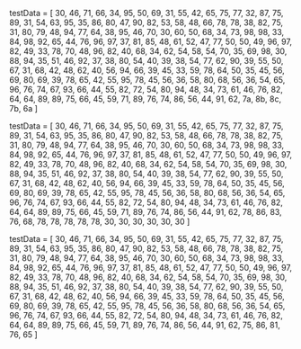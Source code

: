 testData =  [
                30,	46,	71,	66,	34,	95,	50,	69,	31,	55,	42,	65,	75,	77,	32,	87,	75,	89,	31,	54,
                63,	95,	35,	86,	80,	47,	90,	82,	53,	58,	48,	66,	78,	78, 38,	82,	75,	31,	80,	79,
                48,	94,	77,	64,	38,	95,	46,	70,	30,	60,	50,	68,	34,	73,	98,	98,	33,	84,	98,	92,
                65,	44,	76,	96,	97,	37,	81,	85,	48,	61,	52, 47,	77,	50,	50,	49,	96,	97,	82,	49,
                33,	78,	70,	48,	96,	82,	40,	68,	34,	62,	54,	58,	54,	70,	35,	69,	98,	30,	88,	94,
                35,	51,	46,	92,	37,	38,	80,	54,	40,	39,	38,	54,	77,	62,	90,	39,	55,	50,	67,	31,
                68,	42,	48,	62,	40,	56,	94,	66,	39,	45,	33,	59,	78,	64,	50,	35,	45,	56,	69,	80,
                69,	39,	78,	65,	42,	55,	95,	78,	45,	56,	36,	58,	80,	68, 56,	36,	54,	65,	96,	76,
                74,	67,	93,	66,	44,	55,	82,	72,	54,	80,	94,	48,	34,	73,	61,	46,	76,	82,	64,	64,
                89,	89,	75,	66,	45,	59,	71,	89,	76,	74,	86,	56,	44,	91,	62,	7a,	8b,	8c,	7b,	6a
            ]

testData =  [
                30,	46,	71,	66,	34,	95,	50,	69,	31,	55,	42,	65,	75,	77,	32,	87,	75,	89,	31,	54,
                63,	95,	35,	86,	80,	47,	90,	82,	53,	58,	48,	66,	78,	78, 38,	82,	75,	31,	80,	79,
                48,	94,	77,	64,	38,	95,	46,	70,	30,	60,	50,	68,	34,	73,	98,	98,	33,	84,	98,	92,
                65,	44,	76,	96,	97,	37,	81,	85,	48,	61,	52, 47,	77,	50,	50,	49,	96,	97,	82,	49,
                33,	78,	70,	48,	96,	82,	40,	68,	34,	62,	54,	58,	54,	70,	35,	69,	98,	30,	88,	94,
                35,	51,	46,	92,	37,	38,	80,	54,	40,	39,	38,	54,	77,	62,	90,	39,	55,	50,	67,	31,
                68,	42,	48,	62,	40,	56,	94,	66,	39,	45,	33,	59,	78,	64,	50,	35,	45,	56,	69,	80,
                69,	39,	78,	65,	42,	55,	95,	78,	45,	56,	36,	58,	80,	68, 56,	36,	54,	65,	96,	76,
                74,	67,	93,	66,	44,	55,	82,	72,	54,	80,	94,	48,	34,	73,	61,	46,	76,	82,	64,	64,
                89,	89,	75,	66,	45,	59,	71,	89,	76,	74,	86,	56,	44,	91,	62,	78,	86,	83,	76,	68,
                78, 78, 78, 78, 78, 30, 30, 30, 30, 30, 30
            ]

testData =  [
    30,	46,	71,	66,	34,	95,	50,	69,	31,	55,	42,	65,	75,	77,	32,	87,	75,	89,	31,	54,
    63,	95,	35,	86,	80,	47,	90,	82,	53,	58,	48,	66,	78,	78, 38,	82,	75,	31,	80,	79,
    48,	94,	77,	64,	38,	95,	46,	70,	30,	60,	50,	68,	34,	73,	98,	98,	33,	84,	98,	92,
    65,	44,	76,	96,	97,	37,	81,	85,	48,	61,	52, 47,	77,	50,	50,	49,	96,	97,	82,	49,
    33,	78,	70,	48,	96,	82,	40,	68,	34,	62,	54,	58,	54,	70,	35,	69,	98,	30,	88,	94,
    35,	51,	46,	92,	37,	38,	80,	54,	40,	39,	38,	54,	77,	62,	90,	39,	55,	50,	67,	31,
    68,	42,	48,	62,	40,	56,	94,	66,	39,	45,	33,	59,	78,	64,	50,	35,	45,	56,	69,	80,
    69,	39,	78,	65,	42,	55,	95,	78,	45,	56,	36,	58,	80,	68, 56,	36,	54,	65,	96,	76,
    74,	67,	93,	66,	44,	55,	82,	72,	54,	80,	94,	48,	34,	73,	61,	46,	76,	82,	64,	64,
    89,	89,	75,	66,	45,	59,	71,	89,	76,	74,	86,	56,	44,	91,	62,	75,	86,	81,	76,	65
]
